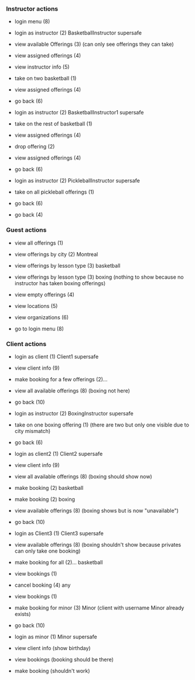 ### Instructor actions

- login menu (8)

- login as instructor (2)
  BasketballInstructor
  supersafe

- view available Offerings (3)
  (can only see offerings they can take)

- view assigned offerings (4)

- view instructor info (5)

- take on two basketball (1)

- view assigned offerings (4)

- go back (6)

- login as instructor (2)
  BasketballInstructor1
  supersafe

- take on the rest of basketball (1)

- view assigned offerings (4)

- drop offering (2)

- view assigned offerings (4)

- go back (6)

- login as instructor (2)
  PickleballInstructor
  supersafe

- take on all pickleball offerings (1)

- go back (6)

- go back (4)

### Guest actions

- view all offerings (1)

- view offerings by city (2)
  Montreal

- view offerings by lesson type (3)
  basketball

- view offerings by lesson type (3)
  boxing
  (nothing to show because no instructor has taken boxing offerings)

- view empty offerings (4)

- view locations (5)

- view organizations (6)

- go to login menu (8)

### Client actions

- login as client (1)
  Client1
  supersafe

- view client info (9)

- make booking for a few offerings (2)...

- view all available offerings (8)
  (boxing not here)

- go back (10)

- login as instructor (2)
  BoxingInstructor
  supersafe

- take on one boxing offering (1)
  (there are two but only one visible due to city mismatch)

- go back (6)

- login as client2 (1)
  Client2
  supersafe

- view client info (9)

- view all available offerings (8)
  (boxing should show now)

- make booking (2)
  basketball

- make booking (2)
  boxing

- view available offerings (8)
  (boxing shows but is now "unavailable")

- go back (10)

- login as Client3 (1)
  Client3
  supersafe

- view available offerings (8)
  (boxing shouldn't show because privates can only take one booking)

- make booking for all (2)...
  basketball

- view bookings (1)

- cancel booking (4)
  any

- view bookings (1)

- make booking for minor (3)
  Minor
  (client with username Minor already exists)

- go back (10)

- login as minor (1)
  Minor
  supersafe

- view client info
  (show birthday)

- view bookings
  (booking should be there)

- make booking
  (shouldn't work)
